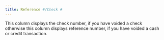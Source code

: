 ```yaml
---
title: Reference #/Check #
---
```



This column displays the check number, if you have voided a check otherwise  this column displays reference number, if you have voided a cash or credit  transaction.
